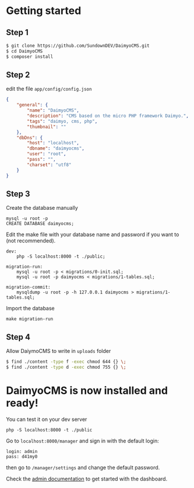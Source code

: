 # Getting started

## Step 1
~~~ bash
$ git clone https://github.com/SundownDEV/DaimyoCMS.git
$ cd DaimyoCMS
$ composer install
~~~

## Step 2
edit the file ```app/config/config.json```

~~~ json
{
    "general": {
        "name": "DaimyoCMS",
        "description": "CMS based on the micro PHP framework Daimyo.",
        "tags": "daimyo, cms, php",
        "thumbnail": ""
    },
    "dbDns": {
        "host": "localhost",
        "dbname": "daimyocms",
        "user": "root",
        "pass": "",
        "charset": "utf8"
    }
}

~~~

## Step 3

Create the database manually

~~~
mysql -u root -p
CREATE DATABASE daimyocms;
~~~

Edit the make file with your database name and password if you want to (not recommended).

~~~
dev:
	php -S localhost:8000 -t ./public;

migration-run:
	mysql -u root -p < migrations/0-init.sql;
	mysql -u root -p daimyocms < migrations/1-tables.sql;

migration-commit:
	mysqldump -u root -p -h 127.0.0.1 daimyocms > migrations/1-tables.sql;
~~~

Import the database

~~~ mysql
make migration-run
~~~

## Step 4
Allow DaiymoCMS to write in ```uploads``` folder
~~~ bash
$ find ./content -type f -exec chmod 644 {} \;
$ find ./content -type d -exec chmod 755 {} \;
~~~

# DaimyoCMS is now installed and ready!

You can test it on your dev server
~~~
php -S localhost:8000 -t ./public
~~~

Go to ```localhost:8000/manager``` and sign in with the default login:

~~~
login: admin
pass: d41my0
~~~

then go to ```/manager/settings``` and change the default password.

Check the [admin documentation](/docs/AdminPanel.md) to get started with the dashboard.
